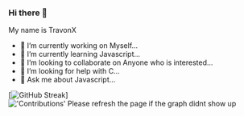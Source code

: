 ### Hi there 👋
My name is TravonX 

<!--
**TravonX/TravonX** is a ✨ _special_ ✨ repository because its `README.md` (this file) appears on your GitHub profile.

Here are some ideas to get you started:-->

- 🔭 I’m currently working on Myself...
- 🌱 I’m currently learning Javascript...
- 👯 I’m looking to collaborate on Anyone who is interested...
- 🤔 I’m looking for help with C...
- 💬 Ask me about Javascript...
<!--- 📫 How to reach me: ...
- 😄 Pronouns: ...
- ⚡ Fun fact: ...-->
[![GitHub Streak](https://github-readme-streak-stats.herokuapp.com?user=TravonX&theme=soft-green&date_format=M%20j%5B%2C%20Y%5D)]<img alt="'Contributions' Please refresh the page if the graph didnt show up" src="https://activity-graph.herokuapp.com/graph?username=TravonX&theme=dracula">
